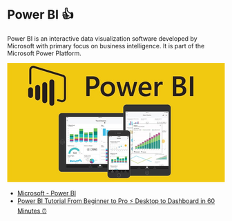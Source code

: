 # Power BI 👍

Power BI is an interactive data visualization software developed by Microsoft with primary focus on business intelligence. It is part of the Microsoft Power Platform.

![foo](https://github.com/gkwoode/DigicapGH/blob/main/3-Power-BI/power-bi.jpg)

* [Microsoft - Power BI](https://powerbi.microsoft.com/en-us/)
* [Power BI Tutorial From Beginner to Pro ⚡ Desktop to Dashboard in 60 Minutes ⏰](https://www.youtube.com/watch?v=AGrl-H87pRU)
